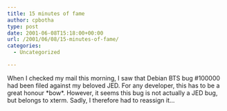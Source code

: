 ```yaml
---
title: 15 minutes of fame
author: cpbotha
type: post
date: 2001-06-08T15:18:00+00:00
url: /2001/06/08/15-minutes-of-fame/
categories:
  - Uncategorized

---
```

When I checked my mail this morning, I saw that Debian BTS bug #100000 had been filed against my beloved JED. For any developer, this has to be a great honour \*bow\*. However, it seems this bug is not actually a JED bug, but belongs to xterm. Sadly, I therefore had to reassign it&#8230;
